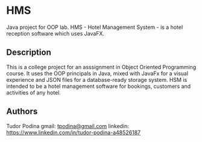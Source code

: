 # HMS
Java project for OOP lab.
HMS - Hotel Management System - is a hotel reception software which uses JavaFX.

## Description

This is a college project for an asssignment in Object Oriented Programming course. It uses the OOP principals in Java, mixed with JavaFx for a visual experience and JSON files for a database-ready storage system. HSM is intended to be a hotel management software for bookings, customers and activities of any hotel.

## Authors

Tudor Podina
gmail: tpodina@gmail.com
linkedin: https://www.linkedin.com/in/tudor-podina-a48526187
